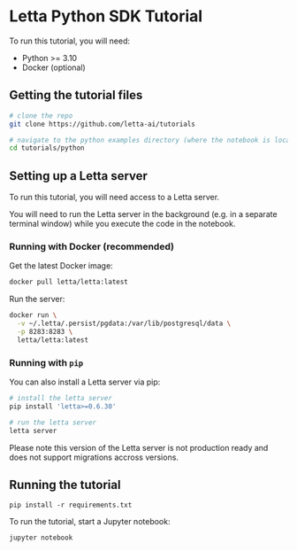 # Letta Python SDK Tutorial 

To run this tutorial, you will need: 
* Python >= 3.10
* Docker (optional)

## Getting the tutorial files
```sh
# clone the repo
git clone https://github.com/letta-ai/tutorials
```
```sh
# navigate to the python examples directory (where the notebook is located)
cd tutorials/python
```

## Setting up a Letta server
To run this tutorial, you will need access to a Letta server.

You will need to run the Letta server in the background (e.g. in a separate terminal window) while you execute the code in the notebook.

### Running with Docker (recommended) 
Get the latest Docker image:
```sh
docker pull letta/letta:latest
```
Run the server:
```sh
docker run \
  -v ~/.letta/.persist/pgdata:/var/lib/postgresql/data \
  -p 8283:8283 \
  letta/letta:latest
```

### Running with `pip` 
You can also install a Letta server via pip:
```sh
# install the letta server
pip install 'letta>=0.6.30'
```
```sh
# run the letta server
letta server
```
Please note this version of the Letta server is not production ready and does not support migrations accross versions. 

## Running the tutorial  
```
pip install -r requirements.txt
```

To run the tutorial, start a Jupyter notebook: 
```
jupyter notebook
```
